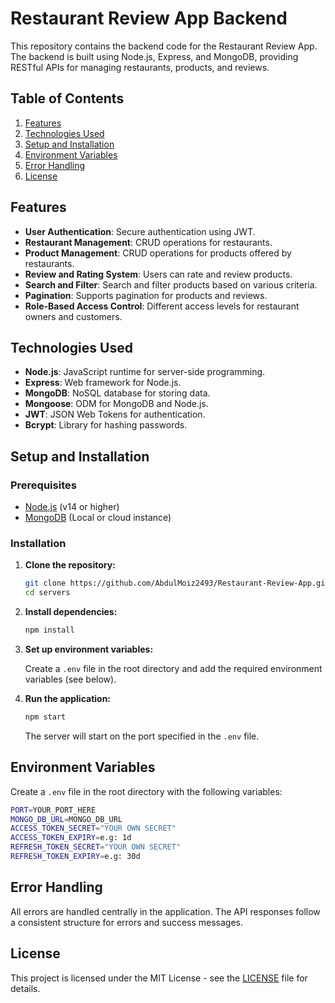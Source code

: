# Restaurant Review App Backend

This repository contains the backend code for the Restaurant Review App. The backend is built using Node.js, Express, and MongoDB, providing RESTful APIs for managing restaurants, products, and reviews.

## Table of Contents

1. [Features](#features)
2. [Technologies Used](#technologies-used)
3. [Setup and Installation](#setup-and-installation)
4. [Environment Variables](#environment-variables)
5. [Error Handling](#error-handling)
6. [License](#license)

## Features

- **User Authentication**: Secure authentication using JWT.
- **Restaurant Management**: CRUD operations for restaurants.
- **Product Management**: CRUD operations for products offered by restaurants.
- **Review and Rating System**: Users can rate and review products.
- **Search and Filter**: Search and filter products based on various criteria.
- **Pagination**: Supports pagination for products and reviews.
- **Role-Based Access Control**: Different access levels for restaurant owners and customers.

## Technologies Used

- **Node.js**: JavaScript runtime for server-side programming.
- **Express**: Web framework for Node.js.
- **MongoDB**: NoSQL database for storing data.
- **Mongoose**: ODM for MongoDB and Node.js.
- **JWT**: JSON Web Tokens for authentication.
- **Bcrypt**: Library for hashing passwords.

## Setup and Installation

### Prerequisites

- [Node.js](https://nodejs.org/) (v14 or higher)
- [MongoDB](https://www.mongodb.com/) (Local or cloud instance)

### Installation

1. **Clone the repository:**

   ```bash
   git clone https://github.com/AbdulMoiz2493/Restaurant-Review-App.git
   cd servers 
   ```

2. **Install dependencies:**

   ```bash
   npm install
   ```

3. **Set up environment variables:**

   Create a `.env` file in the root directory and add the required environment variables (see below).

4. **Run the application:**

   ```bash
   npm start
   ```

   The server will start on the port specified in the `.env` file.

## Environment Variables

Create a `.env` file in the root directory with the following variables:

```bash
PORT=YOUR_PORT_HERE
MONGO_DB_URL=MONGO_DB_URL
ACCESS_TOKEN_SECRET="YOUR OWN SECRET"
ACCESS_TOKEN_EXPIRY=e.g: 1d
REFRESH_TOKEN_SECRET="YOUR OWN SECRET"
REFRESH_TOKEN_EXPIRY=e.g: 30d
```


## Error Handling

All errors are handled centrally in the application. The API responses follow a consistent structure for errors and success messages.


## License

This project is licensed under the MIT License - see the [LICENSE](LICENSE) file for details.
 
